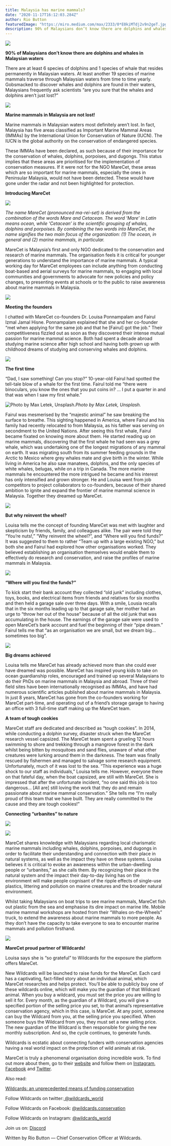 ```yaml
---
title: Malaysia has marine mammals?
date: "2020-11-17T16:12:03.284Z"
author: Rio Button
featuredImage: "https://miro.medium.com/max/2333/0*E0kiMTdj2v9n2geT.jpg"
description: 90% of Malaysians don’t know there are dolphins and whales in Malaysian waters
---
```


![](https://miro.medium.com/max/2333/0*E0kiMTdj2v9n2geT.jpg)

**90% of Malaysians don’t know there are dolphins and whales in Malaysian waters**

There are at least 6 species of dolphins and 1 species of whale that resides permanently in Malaysian waters. At least another 19 species of marine mammals traverse through Malaysian waters from time to time yearly. Gobsmacked to discover whales and dolphins are found in their waters, Malaysians frequently ask scientists “are you sure that the whales and dolphins aren’t just lost?”

![](https://cdn-images-1.medium.com/max/10944/1*H7bEBiyvWe1aoCvHxr-hrA.jpeg)

**Marine mammals in Malaysia are not lost!**

Marine mammals in Malaysian waters most definitely aren’t lost. In fact, Malaysia has five areas classified as Important Marine Mammal Areas (IMMAs) by the International Union for Conservation of Nature (IUCN). The IUCN is the global authority on the conservation of endangered species.

These IMMAs have been declared, as such because of their importance for the conservation of whales, dolphins, porpoises, and dugongs. This status implies that these areas are prioritised for the implementation of conservation measures. If it were not for the NGO MareCet, these areas which are so important for marine mammals, especially the ones in Peninsular Malaysia, would not have been detected. These would have gone under the radar and not been highlighted for protection.

**Introducing MareCet**

![](https://cdn-images-1.medium.com/max/7542/1*cXXxLFtENlfIO37gyT9FFw.jpeg)

_The name MareCet (pronounced ma-rei-set) is derived from the combination of the words Mare and Cetacean. The word ‘Mare’ in Latin means ocean, while ‘Cetacean’ is the scientific grouping of whales, dolphins and porpoises. By combining the two words into MareCet, the name signifies the two main focus of the organization: (1) The ocean, in general and (2) marine mammals, in particular._

MareCet is Malaysia’s first and only NGO dedicated to the conservation and research of marine mammals. The organisation feels it is critical for younger generations to understand the importance of marine mammals. A typical working day for MareCet employees can include anything from conducting boat-based and aerial surveys for marine mammals, to engaging with local communities and governments to advocate for new policies and policy changes, to presenting events at schools or to the public to raise awareness about marine mammals in Malaysia.

![](https://cdn-images-1.medium.com/max/7936/1*yhcCsQFass8qFlC8ugTY5w.jpeg)

**Meeting the founders**

I chatted with MareCet co-founders Dr. Louisa Ponnampalam and Fairul Izmal Jamal Hisne. Ponnampalam explained that she and her co-founder “met when applying for the same job and that he [Fairul] got the job.” Their competitiveness fizzled out as soon as they discovered their intense mutual passion for marine mammal science. Both had spent a decade abroad studying marine science after high school and having both grown up with childhood dreams of studying and conserving whales and dolphins.

![](https://cdn-images-1.medium.com/max/7572/1*5F9uUHj-NXkfMqYnJ3U8Nw.jpeg)

**The first time**

“Dad, I saw something! Can you stop?” 10-year-old Fairul had spotted the tell-tale blow of a whale for the first time. Fairul told me “there were binoculars, you know the ones that you put coins in? … I put a quarter in and that was when I saw my first whale.”

![Photo by Max Letek, Unsplash.](https://cdn-images-1.medium.com/max/NaN/0*SCJiSpCn5xg9Dbii)_Photo by Max Letek, Unsplash._

Fairul was mesmerised by the “majestic animal” he saw breaking the surface to breathe. This sighting happened in America, where Fairul and his family had recently relocated to from Malaysia, as his father was serving on secondment to the United Nations. After seeing this first whale, Fairul became fixated on knowing more about them. He started reading up on marine mammals, discovering that the first whale he had seen was a grey whale, which was undertaking one of the longest migrations of any mammal on earth. It was migrating south from its summer feeding grounds in the Arctic to Mexico where grey whales mate and give birth in the winter. While living in America he also saw manatees, dolphins, and the only species of white whales, belugas, while on a trip in Canada. The more marine mammals he encountered the more intrigued he became and his interest has only intensified and grown stronger. He and Louisa went from job competitors to project collaborators to co-founders, because of their shared ambition to ignite and expand the frontier of marine mammal science in Malaysia. Together they dreamed up MareCet.

![](https://cdn-images-1.medium.com/max/10500/1*F-qyoai4UQaC9iv5ToPIug.jpeg)

**But why reinvent the wheel?**

Louisa tells me the concept of founding MareCet was met with laughter and skepticism by friends, family, and colleagues alike. The pair were told they “You’re nuts!,” “Why reinvent the wheel?”, and “Where will you find funds?” It was suggested to them to rather “Team up with a large existing NGO,” but both she and Fairul had explored how other organisations worked. They believed establishing an organisation themselves would enable them to effectively do research and conservation, and raise the profiles of marine mammals in Malaysia.

![](https://cdn-images-1.medium.com/max/8064/1*i6k3QQPiex5Rt0RmrH3zWQ.jpeg)

**“Where will you find the funds?”**

To kick start their bank account they collected “old junk” including clothes, toys, books, and electrical items from friends and relatives for six months and then held a garage sale over three days. With a smile, Lousia recalls that in the six months leading up to that garage sale, her mother had an urge to “throw her out of the house” because of all the old junk that was accumulating in the house. The earnings of the garage sale were used to open MareCet’s bank account and fuel the beginning of their “pipe dream.” Fairul tells me that “as an organisation we are small, but we dream big… sometimes too big”.

![](https://cdn-images-1.medium.com/max/10944/1*0vkE63l1RkYU3HZ-jj7eJw.jpeg)

**Big dreams achieved**

Louisa tells me MareCet has already achieved more than she could ever have dreamed was possible. MareCet has inspired young kids to take on ocean guardianship roles, encouraged and trained up several Malaysians to do their PhDs on marine mammals in Malaysia and abroad. Three of their field sites have been internationally recognised as IMMAs, and have had numerous scientific articles published about marine mammals in Malaysia. In just 8 years, MareCet has gone from the co-founders working for MareCet part-time, and operating out of a friend’s storage garage to having an office with 3 full-time staff making up the MareCet team.

**A team of tough cookies**

MareCet staff are dedicated and described as “tough cookies”. In 2014, while conducting a dolphin survey, disaster struck when the MareCet research vessel capsized. The MareCet team spent a grueling 12 hours swimming to shore and trekking through a mangrove forest in the dark whilst being bitten by mosquitoes and sand flies, unaware of what other creatures were lurking around them in the darkness. The team was finally rescued by fishermen and managed to salvage some research equipment. Unfortunately, much of it was lost to the sea. “This experience was a huge shock to our staff as individuals,” Louisa tells me. However, everyone there on that fateful day, when the boat capsized, are still with MareCet. She is impressed that after the unfortunate incident, “no one said this job is too dangerous… [All are] still loving the work that they do and remain passionate about marine mammal conservation.” She tells me “I’m really proud of this team that we have built. They are really committed to the cause and they are tough cookies!”

**Connecting “urbanites” to nature**

![](https://cdn-images-1.medium.com/max/2400/1*DHE1By5Jf0Dy2VAsC5sUvw.png)

![](https://cdn-images-1.medium.com/max/8700/1*g-l0j4gjA_ZgIlUFvNQ2Vg.jpeg)

MareCet shares knowledge with Malaysians regarding local charismatic marine mammals including whales, dolphins, porpoises, and dugongs in order to facilitate their understanding and connection with their place in natural systems, as well as the impact they have on these systems. Louisa believes it is critical to evoke an awareness within the urban-dwelling people or “urbanites,” as she calls them. By recognizing their place in the natural system and the impact their day-to-day living has on the environment will make people cognisant of the ripple effects of single-use plastics, littering and pollution on marine creatures and the broader natural environment.

Whilst taking Malaysians on boat trips to see marine mammals, MareCet fish out plastic from the sea and emphasise its dire impact on marine life. Mobile marine mammal workshops are hosted from their “Whales on-the-Wheels” truck, to extend the awareness about marine mammals to more people. As they don’t have the capacity to take everyone to sea to encounter marine mammals and pollution firsthand.

![](https://cdn-images-1.medium.com/max/2504/1*57hdcbTGPLrVrK9212dhMw.jpeg)

**MareCet proud partner of Wildcards!**

Louisa says she is “so grateful” to Wildcards for the exposure the platform offers MareCet.

New Wildcards will be launched to raise funds for the MareCet. Each card has a captivating, fact-filled story about an individual animal, which MareCet researches and helps protect. You’ll be able to publicly buy one of these wildcards online, which will make you the guardian of that Wildcard animal. When you buy a wildcard, you must set the price you are willing to sell it for. Every month, as the guardian of a Wildcard, you will give a specified portion of the selling price you set, to that animal’s representative conservation agency, which in this case, is MareCet. At any point, someone can buy the Wildcard from you, at the selling price you specified. When someone buys the Wildcard from you, they must set a new selling price. The new guardian of the Wildcard is then responsible for giving the new monthly subscription. And so, the cycle continues, to generate funds.

Wildcards is ecstatic about connecting funders with conservation agencies having a real world impact on the protection of wild animals at risk.

MareCet is truly a phenomenal organisation doing incredible work. To find out more about them, go to their [website](https://www.marecet.org/) and follow them on [Instagram](https://www.instagram.com/marecet/?hl=en), [Facebook](https://www.facebook.com/marecetresearchorganization/) and [Twitter](https://twitter.com/?lang=en).

Also read:

[Wildcards: an unprecedented means of funding conservation](https://blog.wildcards.world/wildcards-intro/)

Follow Wildcards on twitter:[ @wildcards_world](https://twitter.com/wildcards_world)

Follow Wildcards on Facebook: [@wildcards.conservation](https://www.facebook.com/wildcards.conservation)

Follow Wildcards on Instagram: [@wildcards_world](https://www.instagram.com/wildcards_world/)

Join us on: [Discord](https://discord.gg/2BKqdhPzEv)

Written by Rio Button — Chief Conservation Officer at Wildcards.
